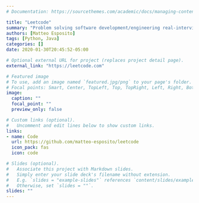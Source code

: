 ```yaml
---
# Documentation: https://sourcethemes.com/academic/docs/managing-content/

title: "Leetcode"
summary: "Problem solving software development/engineering real-interview questions."
authors: [Matteo Esposito]
tags: [Python, Java]
categories: []
date: 2020-01-30T20:45:52-05:00

# Optional external URL for project (replaces project detail page).
external_link: "https://leetcode.com"

# Featured image
# To use, add an image named `featured.jpg/png` to your page's folder.
# Focal points: Smart, Center, TopLeft, Top, TopRight, Left, Right, BottomLeft, Bottom, BottomRight.
image:
  caption: ""
  focal_point: ""
  preview_only: false

# Custom links (optional).
#   Uncomment and edit lines below to show custom links.
links:
- name: Code
  url: https://github.com/matteo-esposito/leetcode
  icon_pack: fas
  icon: code

# Slides (optional).
#   Associate this project with Markdown slides.
#   Simply enter your slide deck's filename without extension.
#   E.g. `slides = "example-slides"` references `content/slides/example-slides.md`.
#   Otherwise, set `slides = ""`.
slides: ""
---
```

